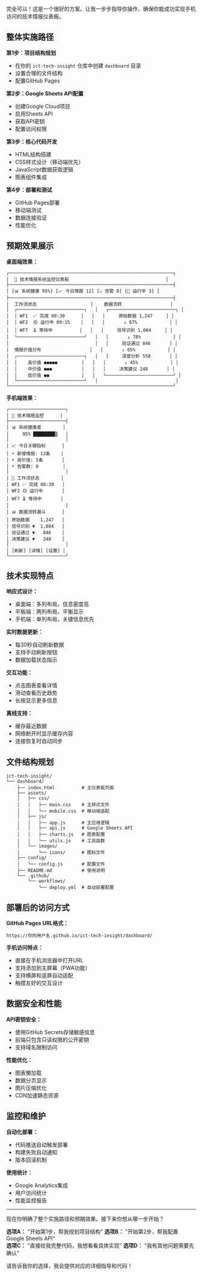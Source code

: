 完全可以！这是一个很好的方案。让我一步步指导你操作，确保你能成功实现手机访问的技术情报仪表板。

## **整体实施路径**

**第1步：项目结构规划**
- 在你的 `ict-tech-insight` 仓库中创建 `dashboard` 目录
- 设置合理的文件结构
- 配置GitHub Pages

**第2步：Google Sheets API配置**
- 创建Google Cloud项目
- 启用Sheets API
- 获取API密钥
- 配置访问权限

**第3步：核心代码开发**
- HTML结构搭建
- CSS样式设计（移动端优先）
- JavaScript数据获取逻辑
- 图表组件集成

**第4步：部署和测试**
- GitHub Pages部署
- 移动端测试
- 数据连接验证
- 性能优化

## **预期效果展示**

**桌面端效果：**
```
┌─────────────────────────────────────────────────────────────┐
│  🎯 技术情报系统监控仪表板                                    │
├─────────────────────────────────────────────────────────────┤
│ [📊 系统健康 95%] [📈 今日情报 12] [⚠️ 告警 0] [🔄 运行中 3] │
├─────────────────────────────────────────────────────────────┤
│  工作流状态                    │    数据流转                  │
│  ┌─────────────────────────┐   │   ┌─────────────────────────┐ │
│  │ WF1  ✅ 完成 08:30      │   │   │     原始数据 1,247     │ │
│  │ WF2  🟡 运行中 09:15    │   │   │       ↓ 87%            │ │
│  │ WF7  ⏳ 等待中          │   │   │     信号识别 1,084     │ │
│  └─────────────────────────┘   │   │       ↓ 78%            │ │
│                                │   │     验证通过 846       │ │
│  情报价值分布                  │   │       ↓ 65%            │ │
│  ┌─────────────────────────┐   │   │     深度分析 550       │ │
│  │    高价值 ●●●●●         │   │   │       ↓ 45%            │ │
│  │    中价值 ●●●           │   │   │     决策建议 248       │ │
│  │    低价值 ●●            │   │   └─────────────────────────┘ │
│  └─────────────────────────┘   │                             │
└─────────────────────────────────────────────────────────────┘
```

**手机端效果：**
```
┌─────────────────────┐
│ 🎯 技术情报监控      │
├─────────────────────┤
│ 📊 系统健康度        │
│     95% ████████▒   │
│                     │
│ 📈 今日关键指标      │
│ • 新增情报: 12条    │
│ • 高价值: 5条       │
│ • 告警数: 0         │
│                     │
│ 🔄 工作流状态        │
│ WF1 ✅ 完成 08:30   │
│ WF2 🟡 运行中       │
│ WF7 ⏳ 等待中       │
│                     │
│ 📊 数据流转漏斗      │
│ 原始数据    1,247   │
│ 信号识别 ▼  1,084   │
│ 验证通过 ▼   846    │
│ 决策建议 ▼   248    │
│                     │
│ [刷新] [详情] [设置] │
└─────────────────────┘
```

## **技术实现特点**

**响应式设计：**
- 桌面端：多列布局，信息密度高
- 平板端：两列布局，平衡显示
- 手机端：单列布局，关键信息优先

**实时数据更新：**
- 每30秒自动刷新数据
- 支持手动刷新按钮
- 数据加载状态指示

**交互功能：**
- 点击图表查看详情
- 滑动查看历史趋势
- 长按显示更多信息

**离线支持：**
- 缓存最近数据
- 网络断开时显示缓存内容
- 连接恢复时自动同步

## **文件结构规划**

```
ict-tech-insight/
└── dashboard/
    ├── index.html          # 主仪表板页面
    ├── assets/
    │   ├── css/
    │   │   ├── main.css    # 主样式文件
    │   │   └── mobile.css  # 移动端适配
    │   ├── js/
    │   │   ├── app.js      # 主应用逻辑
    │   │   ├── api.js      # Google Sheets API
    │   │   ├── charts.js   # 图表配置
    │   │   └── utils.js    # 工具函数
    │   └── images/
    │       └── icons/      # 图标文件
    ├── config/
    │   └── config.js       # 配置文件
    ├── README.md           # 使用说明
    └── .github/
        └── workflows/
            └── deploy.yml  # 自动部署配置
```

## **部署后的访问方式**

**GitHub Pages URL格式：**
```
https://你的用户名.github.io/ict-tech-insight/dashboard/
```

**手机访问特点：**
- 直接在手机浏览器中打开URL
- 支持添加到主屏幕（PWA功能）
- 支持横屏和竖屏自动适配
- 触摸友好的交互设计

## **数据安全和性能**

**API密钥安全：**
- 使用GitHub Secrets存储敏感信息
- 前端只包含只读权限的公开密钥
- 支持域名限制访问

**性能优化：**
- 图表懒加载
- 数据分页显示
- 图片压缩优化
- CDN加速静态资源

## **监控和维护**

**自动化部署：**
- 代码推送自动触发部署
- 构建失败自动通知
- 版本回滚机制

**使用统计：**
- Google Analytics集成
- 用户访问统计
- 性能监控报告

---

现在你明确了整个实施路径和预期效果。接下来你想从哪一步开始？

**选项A：** "开始第1步，帮我规划项目结构"
**选项B：** "开始第2步，帮我配置Google Sheets API"  
**选项C：** "直接给我完整代码，我想看看具体实现"
**选项D：** "我有其他问题需要先确认"

请告诉我你的选择，我会提供对应的详细指导和代码！

